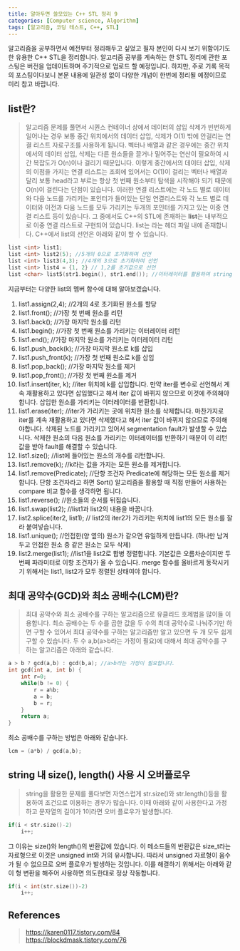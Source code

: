 ```yaml
---
title: 알아두면 쓸모있는 C++ STL 정리 9
categories: [Computer science, Algorithm]
tags: [알고리즘, 코딩 테스트, C++, STL]
---
```


알고리즘을 공부하면서 예전부터 정리해두고 싶었고 필자 본인이 다시 보기 위함이기도 한 유용한 C++ STL을 정리합니다.
알고리즘 공부를 계속하는 한 STL 정리에 관한 포스팅은 버전을 업데이트하며 주기적으로 업로드 할 예정입니다. 하지만, 주로 기록 목적의 포스팅이다보니 본문 내용에 일관성 없이 다양한 개념이 한번에 정리될 예정이므로 미리 참고 바랍니다.

## list란?
> 알고리즘 문제를 풀면서 시퀀스 컨테이너 상에서 데이터의 삽입 삭제가 빈번하게 일어나는 경우 보통 중간 위치에서의 데이터 삽입, 삭제가 O(1) 밖에 안걸리는 연결 리스트 자료구조를 사용하게 됩니다. 벡터나 배열과 같은 경우에는 중간 위치에서의 데이터 삽입, 삭제는 다른 원소들을 끌거나 밀어주는 연산이 필요하여 시간 복잡도가 O(n)이나 걸리기 때문입니다. 이렇게 중간에서의 데이터 삽입, 삭제의 이점을 가지는 연결 리스트는 조회에 있어서는 O(1)이 걸리는 벡터나 배열과 달리 보통 head라고 부르는 항상 첫 번째 원소부터 탐색을 시작해야 되기 때문에 O(n)이 걸린다는 단점이 있습니다. 이러한 연결 리스트에는 각 노드 별로 데이터와 다음 노드를 가리키는 포인터가 들어있는 단일 연결리스트와 각 노드 별로 데이터와 이전과 다음 노드를 모두 가리키는 두개의 포인터를 가지고 있는 이중 연결 리스트 등이 있습니다. 그 중에서도 C++의 STL에 존재하는 **list**는 내부적으로 이중 연결 리스트로 구현되어 있습니다. list는 <list>라는 헤더 파일 내에 존재합니다. C++에서 list의 선언은 아래와 같이 할 수 있습니다.
```cpp
list <int> list1;
list <int> list2(5); //5개의 0으로 초기화하며 선언
list <int> list3(4,3); //4개의 3으로 초기화하며 선언
list <int> list4 = {1, 2} // 1,2를 초기값으로 선언 
list <char> list5(str1.begin(), str1.end()); //이터레이터를 활용하여 string 데이터 전체 복사
```
지금부터는 다양한 list의 멤버 함수에 대해 알아보겠습니다.
1. list1.assign(2,4); //2개의 4로 초기화된 원소를 할당
2. list1.front(); //가장 첫 번째 원소를 리턴
3. list1.back(); //가장 마지막 원소를 리턴
4. list1.begin(); //가장 첫 번째 원소를 가리키는 이터레이터 리턴
5. list1.end(); //가장 마지막 원소를 가리키는 이터레이터 리턴
6. list1.push_back(k); //가장 마지막 원소로 k를 삽입
7. list1.push_front(k); //가장 첫 번째 원소로 k를 삽입
8. list1.pop_back(); //가장 마지막 원소를 제거
9. list1.pop_front(); //가장 첫 번째 원소를 제거
10. list1.insert(iter, k); //iter 위치에 k를 삽입합니다. 만약 iter를 변수로 선언해서 계속 재활용하고 있다면 삽입했다고 해서 iter 값이 바뀌지 않으므로 이것에 주의해야 합니다. 삽입한 원소를 가리키는 이터레이터를 반환합니다.  
11. list1.erase(iter); //iter가 가리키는 곳에 위치한 원소를 삭제합니다. 마찬가지로 iter를 계속 재활용하고 있다면 삭제했다고 해서 iter 값이 바뀌지 않으므로 주의해야합니다. 삭제된 노드를 가리키고 있어서 segmentation fault가 발생할 수 있습니다. 삭제한 원소의 다음 원소를 가리키는 이터레이터를 반환하기 때문이 이 리턴값을 받아 fault를 해결할 수 있습니다.
12. list1.size(); //list에 들어있는 원소의 개수를 리턴합니다.
13. list1.remove(k); //k라는 값을 가지는 모든 원소를 제거합니다.
14. list1.remove(Predicate); //단항 조건자 Predicate에 해당하는 모든 원소를 제거합니다. 단항 조건자라고 하면 Sort() 알고리즘을 활용할 때 직접 만들어 사용하는 compare 비교 함수를 생각하면 됩니다.
15. list1.reverse(); //원소들의 순서를 뒤집습니다.
16. list1.swap(list2); //list1과 list2의 내용을 바꿉니다.
17. list2.splice(iter2, list1); // list2의 iter2가 가리키는 위치에 list1의 모든 원소를 잘라 붙여넣습니다.
18. list1.unique(); //인접한(양 옆의) 원소가 같으면 유일하게 만듭니다. (하나만 남겨두고 인접한 원소 중 같은 원소는 모두 삭제)
19. list2.merge(list1); //list1을 list2로 합병 정렬합니다. 기본값은 오름차순이지만 두번째 파라미터로 이항 조건자가 올 수 있습니다. merge 함수를 올바르게 동작시키기 위해서는 list1, list2가 모두 정렬된 상태여야 합니다.

## 최대 공약수(GCD)와 최소 공배수(LCM)란?
> 최대 공약수와 최소 공배수를 구하는 알고리즘으로 유클리드 호제법을 많이들 이용합니다. 최소 공배수는 두 수를 곱한 값을 두 수의 최대 공약수로 나눠주기만 하면 구할 수 있어서 최대 공약수를 구하는 알고리즘만 알고 있으면 두 개 모두 쉽게 구할 수 있습니다. 두 수 a,b(a>b라는 가정이 필요)에 대해서 최대 공약수를 구하는 알고리즘은 아래와 같습니다.
```cpp
a > b ? gcd(a,b) : gcd(b,a); //a>b라는 가정이 필요합니다.
int gcd(int a, int b) {
    int r=0;
    while(b != 0) {
        r = a%b;
        a = b;
        b = r;
    }
    return a;
}
```
최소 공배수를 구하는 방법은 아래와 같습니다.
```cpp
lcm = (a*b) / gcd(a,b);
```

## string 내 size(), length() 사용 시 오버플로우
> string을 활용한 문제를 풀다보면 자연스럽게 str.size()와 str.length()등을 활용하여 조건으로 이용하는 경우가 많습니다. 이때 아래와 같이 사용한다고 가정하고 문자열의 길이가 1이라면 오버 플로우가 발생합니다.
```cpp
if(i < str.size()-2)
    i++;
``` 
그 이유는 size()와 length()의 반환값에 있습니다. 이 메소드들의 반환값은 size_t라는 자료형으로 이것은 unsigned int와 거의 유사합니다. 따라서 unsigned 자료형이 음수가 될 수 없으므로 오버 플로우가 발생하는 것입니다. 이를 해결하기 위해서는 아래와 같이 형 변환을 해주어 사용하면 의도한대로 정상 작동합니다.
```cpp
if(i < int(str.size())-2)
    i++;
```


## References
> https://karen0117.tistory.com/84    
https://blockdmask.tistory.com/76
